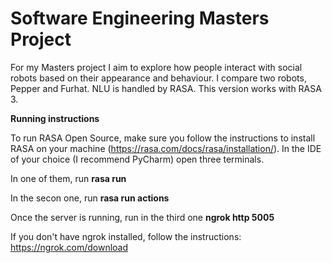 # Software Engineering Masters Project
For my Masters project I aim to explore how people interact with social robots based on their appearance and behaviour. 
I compare two robots, Pepper and Furhat. NLU is handled by RASA. This version works with RASA 3.

**Running instructions**

To run RASA Open Source, make sure you follow the instructions to install RASA on your machine (https://rasa.com/docs/rasa/installation/).
In the IDE of your choice (I recommend PyCharm) open three terminals. 

In one of them, run **rasa run**

In the secon one, run **rasa run actions**

Once the server is running, run in the third one **ngrok http 5005**

If you don't have ngrok installed, follow the instructions: https://ngrok.com/download


